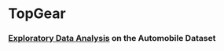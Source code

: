 # TopGear

### [Exploratory Data Analysis](https://github.com/MAJgautam/TopGear/blob/master/EDA.ipynb) on the Automobile Dataset
